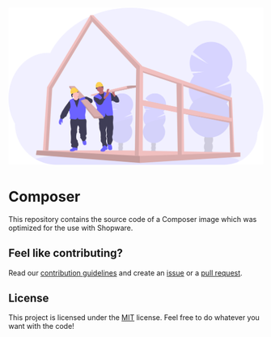 <h1 align="center">
    <img src=".github/project-logo.svg" width="512px">
</h1>

# Composer

This repository contains the source code of a Composer image which was optimized for the use with Shopware.

## Feel like contributing?

Read our [contribution guidelines](CONTRIBUTING.md) and create
an [issue](https://github.com/sw-in-containers/composer/issues/new/choose) or
a [pull request](https://github.com/sw-in-containers/composer/compare).

## License

This project is licensed under the [MIT](LICENSE) license.
Feel free to do whatever you want with the code!
